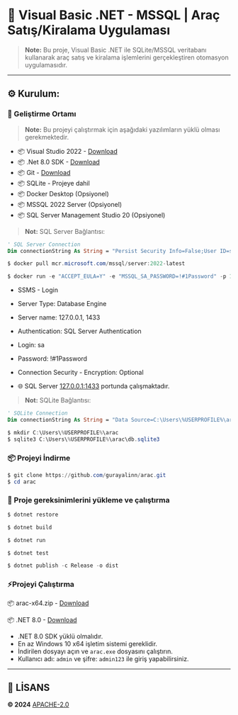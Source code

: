 
# 🚀 Visual Basic .NET - MSSQL | Araç Satış/Kiralama Uygulaması

> **Note:** Bu proje, Visual Basic .NET ile SQLite/MSSQL veritabanı kullanarak araç satış ve kiralama işlemlerini gerçekleştiren otomasyon uygulamasıdır.

---

## ⚙️ Kurulum:

### 📝 Geliştirme Ortamı

> **Note:** Bu projeyi çalıştırmak için aşağıdaki yazılımların yüklü olması gerekmektedir.
- 📦 Visual Studio 2022 - [Download](https://visualstudio.microsoft.com/tr/downloads/)
- 📦 .Net 8.0 SDK - [Download](https://dotnet.microsoft.com/download/dotnet/8.0)
- 📦 Git - [Download](https://git-scm.com/downloads)
- 📦 SQLite - Projeye dahil
- 📦 Docker Desktop (Opsiyonel)
- 📦 MSSQL 2022 Server (Opsiyonel)
- 📦 SQL Server Management Studio 20 (Opsiyonel)

> **Not:** SQL Server Bağlantısı:

```vb
' SQL Server Connection
Dim connectionString As String = "Persist Security Info=False;User ID=sa;Password=!#1Password;Initial Catalog=arac;Server=127.0.0.1;Encrypt=False;"
```

```powershell
$ docker pull mcr.microsoft.com/mssql/server:2022-latest

$ docker run -e "ACCEPT_EULA=Y" -e "MSSQL_SA_PASSWORD=!#1Password" -p 1433:1433 --name mssql --hostname mssql -d mcr.microsoft.com/mssql/server:2022-latest
```

- SSMS - Login
- Server Type: Database Engine
- Server name: 127.0.0.1, 1433
- Authentication: SQL Server Authentication
- Login: sa
- Password: !#1Password
- Connection Security - Encryption: Optional

- 🌐 SQL Server [127.0.0.1:1433](http://127.0.0.1:1433) portunda çalışmaktadır.

> **Not:** SQLite Bağlantısı:

```vb
' SQLite Connection
Dim connectionString As String = "Data Source=C:\Users\%USERPROFILE%\arac\db.sqlite3;Version=3;"
```

```powershell
$ mkdir C:\Users\%USERPROFILE%\arac
$ sqlite3 C:\Users\%USERPROFILE%\arac\db.sqlite3
```

### 📦 Projeyi İndirme

```powershell
$ git clone https://github.com/gurayalinn/arac.git
$ cd arac
```

### 🚀 Proje gereksinimlerini yükleme ve çalıştırma

```powershell
$ dotnet restore

$ dotnet build

$ dotnet run

$ dotnet test

$ dotnet publish -c Release -o dist
```

### ⚡Projeyi Çalıştırma

📦 arac-x64.zip - [Download](https://github.com/gurayalinn/arac/releases/download/first/arac-x64.zip)

📦 .NET 8.0 - [Download](https://dotnet.microsoft.com/download/dotnet/8.0/)

- .NET 8.0 SDK yüklü olmalıdır.
- En az Windows 10 x64 işletim sistemi gereklidir.
- İndirilen dosyayı açın ve `arac.exe` dosyasını çalıştırın.
- Kullanıcı adı: `admin` ve şifre: `admin123` ile giriş yapabilirsiniz.

---

## 📃 LİSANS

<strong> &copy; 2024</strong> [APACHE-2.0](LICENSE)

